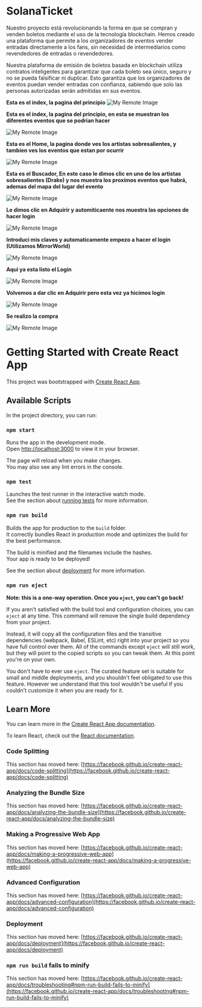 
# SolanaTicket

Nuestro proyecto está revolucionando la forma en que se compran y venden boletos mediante el uso de la tecnología blockchain. Hemos creado una plataforma que permite a los organizadores de eventos vender entradas directamente a los fans, sin necesidad de intermediarios como revendedores de entradas o revendedores.

Nuestra plataforma de emisión de boletos basada en blockchain utiliza contratos inteligentes para garantizar que cada boleto sea único, seguro y no se pueda falsificar ni duplicar. Esto garantiza que los organizadores de eventos puedan vender entradas con confianza, sabiendo que solo las personas autorizadas serán admitidas en sus eventos.


**Esta es el index, la pagina del principio**
![My Remote Image](https://raw.githubusercontent.com/Champagnepagcois/SolanaTicket_Front/main/src/images/ss/Captura%20de%20pantalla%20(2829).png)


**Esta es el index, la pagina del principio, en esta se muestran los diferentes eventos que se podrian hacer**

![My Remote Image](https://raw.githubusercontent.com/Champagnepagcois/SolanaTicket_Front/main/src/images/ss/Captura%20de%20pantalla%20(2830).png)


**Esta es el Home, la pagina donde ves los artistas sobresalientes, y tambien ves los eventos que estan por ocurrir**

![My Remote Image](https://raw.githubusercontent.com/Champagnepagcois/SolanaTicket_Front/main/src/images/ss/Captura%20de%20pantalla%20(2831).png)


**Esta es el Buscador, En este caso le dimos clic en uno de los artistas sobresalientes (Drake) y nos muestra los proximos eventos que habrá, ademas del mapa del lugar del evento**

![My Remote Image](https://raw.githubusercontent.com/Champagnepagcois/SolanaTicket_Front/main/src/images/ss/Captura%20de%20pantalla%20(2832).png)


**Le dimos clic en Adquirir y automiticaente nos muestra las opciones de hacer login**

![My Remote Image](https://raw.githubusercontent.com/Champagnepagcois/SolanaTicket_Front/main/src/images/ss/Captura%20de%20pantalla%20(2833).png)


**Introduci mis claves y automaticamente empezo a hacer el login (Utilizamos MirrorWorld)**

![My Remote Image](https://raw.githubusercontent.com/Champagnepagcois/SolanaTicket_Front/main/src/images/ss/Captura%20de%20pantalla%20(2834).png)


**Aqui ya esta listo el Login**

![My Remote Image](https://raw.githubusercontent.com/Champagnepagcois/SolanaTicket_Front/main/src/images/ss/Captura%20de%20pantalla%20(2835).png)


**Volvemos a dar clic en Adquirir pero esta vez ya hicimos login**

![My Remote Image](https://raw.githubusercontent.com/Champagnepagcois/SolanaTicket_Front/main/src/images/ss/Captura%20de%20pantalla%20(2836).png)


**Se realizo la compra**

![My Remote Image](https://raw.githubusercontent.com/Champagnepagcois/SolanaTicket_Front/main/src/images/ss/Captura%20de%20pantalla%20(2837).png)



# Getting Started with Create React App

This project was bootstrapped with [Create React App](https://github.com/facebook/create-react-app).

## Available Scripts

In the project directory, you can run:

### `npm start`

Runs the app in the development mode.\
Open [http://localhost:3000](http://localhost:3000) to view it in your browser.

The page will reload when you make changes.\
You may also see any lint errors in the console.

### `npm test`

Launches the test runner in the interactive watch mode.\
See the section about [running tests](https://facebook.github.io/create-react-app/docs/running-tests) for more information.

### `npm run build`

Builds the app for production to the `build` folder.\
It correctly bundles React in production mode and optimizes the build for the best performance.

The build is minified and the filenames include the hashes.\
Your app is ready to be deployed!

See the section about [deployment](https://facebook.github.io/create-react-app/docs/deployment) for more information.

### `npm run eject`

**Note: this is a one-way operation. Once you `eject`, you can't go back!**

If you aren't satisfied with the build tool and configuration choices, you can `eject` at any time. This command will remove the single build dependency from your project.

Instead, it will copy all the configuration files and the transitive dependencies (webpack, Babel, ESLint, etc) right into your project so you have full control over them. All of the commands except `eject` will still work, but they will point to the copied scripts so you can tweak them. At this point you're on your own.

You don't have to ever use `eject`. The curated feature set is suitable for small and middle deployments, and you shouldn't feel obligated to use this feature. However we understand that this tool wouldn't be useful if you couldn't customize it when you are ready for it.

## Learn More

You can learn more in the [Create React App documentation](https://facebook.github.io/create-react-app/docs/getting-started).

To learn React, check out the [React documentation](https://reactjs.org/).

### Code Splitting

This section has moved here: [https://facebook.github.io/create-react-app/docs/code-splitting](https://facebook.github.io/create-react-app/docs/code-splitting)

### Analyzing the Bundle Size

This section has moved here: [https://facebook.github.io/create-react-app/docs/analyzing-the-bundle-size](https://facebook.github.io/create-react-app/docs/analyzing-the-bundle-size)

### Making a Progressive Web App

This section has moved here: [https://facebook.github.io/create-react-app/docs/making-a-progressive-web-app](https://facebook.github.io/create-react-app/docs/making-a-progressive-web-app)

### Advanced Configuration

This section has moved here: [https://facebook.github.io/create-react-app/docs/advanced-configuration](https://facebook.github.io/create-react-app/docs/advanced-configuration)

### Deployment

This section has moved here: [https://facebook.github.io/create-react-app/docs/deployment](https://facebook.github.io/create-react-app/docs/deployment)

### `npm run build` fails to minify

This section has moved here: [https://facebook.github.io/create-react-app/docs/troubleshooting#npm-run-build-fails-to-minify](https://facebook.github.io/create-react-app/docs/troubleshooting#npm-run-build-fails-to-minify)



